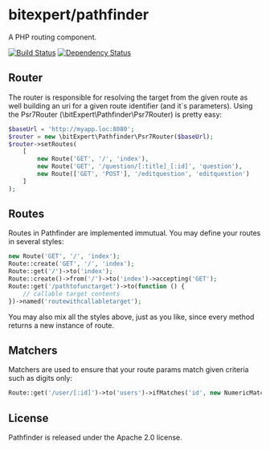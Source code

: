 # bitexpert/pathfinder
A PHP routing component.

[![Build Status](https://travis-ci.org/bitExpert/pathfinder.svg?branch=v0.3.0)](https://travis-ci.org/bitExpert/pathfinder)
[![Dependency Status](https://www.versioneye.com/user/projects/5736e522a0ca35004baf924e/badge.svg?style=flat)](https://www.versioneye.com/user/projects/5736e522a0ca35004baf924e)

Router
------

The router is responsible for resolving the target from the given route as well building an uri for a given 
route identifier (and it`s parameters). Using the Psr7Router (\bitExpert\Pathfinder\Psr7Router) is pretty easy:

```php
$baseUrl = 'http://myapp.loc:8080';
$router = new \bitExpert\Pathfinder\Psr7Router($baseUrl);
$router->setRoutes(
    [
        new Route('GET', '/', 'index'),
        new Route('GET', '/question/[:title]_[:id]', 'question'),
        new Route(['GET', 'POST'], '/editquestion', 'editquestion')
    ]
);
```

Routes
------
Routes in Pathfinder are implemented immutual. You may define your routes in several styles:

```php
new Route('GET', '/', 'index');
Route::create('GET', '/', 'index');
Route::get('/')->to('index');
Route::create()->from('/')->to('index')->accepting('GET');
Route::get('/pathtofunctarget')->to(function () {
    // callable target contents
})->named('routewithcallabletarget');
```

You may also mix all the styles above, just as you like, since every method returns a new instance of route.

Matchers
--------
Matchers are used to ensure that your route params match given criteria such as digits only:

```php
Route::get('/user/[:id]')->to('users')->ifMatches('id', new NumericMatcher());
```

License
-------

Pathfinder is released under the Apache 2.0 license.
